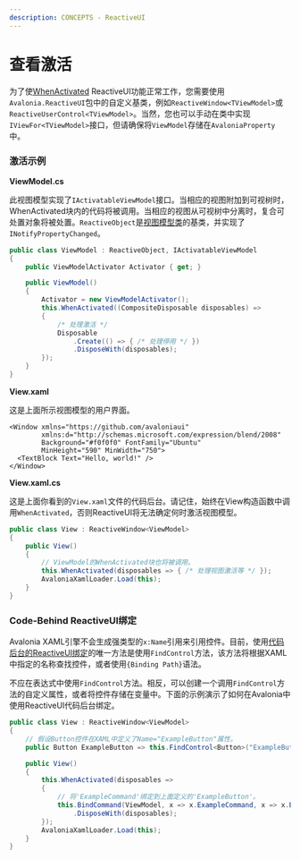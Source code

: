 ```yaml
---
description: CONCEPTS - ReactiveUI
---
```


# 查看激活

为了使[WhenActivated](https://reactiveui.net/docs/handbook/when-activated/) ReactiveUI功能正常工作，您需要使用`Avalonia.ReactiveUI`包中的自定义基类，例如`ReactiveWindow<TViewModel>`或`ReactiveUserControl<TViewModel>`。当然，您也可以手动在类中实现`IViewFor<TViewModel>`接口，但请确保将`ViewModel`存储在`AvaloniaProperty`中。

### 激活示例

**ViewModel.cs**

此视图模型实现了`IActivatableViewModel`接口。当相应的视图附加到可视树时，WhenActivated块内的代码将被调用。当相应的视图从可视树中分离时，复合可处置对象将被处置。`ReactiveObject`是[视图模型类](https://reactiveui.net/docs/handbook/view-models/)的基类，并实现了`INotifyPropertyChanged`。

```csharp
public class ViewModel : ReactiveObject, IActivatableViewModel
{
    public ViewModelActivator Activator { get; }

    public ViewModel()
    {
        Activator = new ViewModelActivator();
        this.WhenActivated((CompositeDisposable disposables) =>
        {
            /* 处理激活 */
            Disposable
                .Create(() => { /* 处理停用 */ })
                .DisposeWith(disposables);
        });
    }
}
```

**View.xaml**

这是上面所示视图模型的用户界面。

```markup
<Window xmlns="https://github.com/avaloniaui"
        xmlns:d="http://schemas.microsoft.com/expression/blend/2008"
        Background="#f0f0f0" FontFamily="Ubuntu"
        MinHeight="590" MinWidth="750">
  <TextBlock Text="Hello, world!" />
</Window>
```

**View.xaml.cs**

这是上面你看到的`View.xaml`文件的代码后台。请记住，始终在View构造函数中调用`WhenActivated`，否则ReactiveUI将无法确定何时激活视图模型。

```csharp
public class View : ReactiveWindow<ViewModel>
{
    public View()
    {
        // ViewModel的WhenActivated块也将被调用。
        this.WhenActivated(disposables => { /* 处理视图激活等 */ });
        AvaloniaXamlLoader.Load(this);
    }
}
```

### Code-Behind ReactiveUI绑定

Avalonia XAML引擎不会生成强类型的`x:Name`引用来引用控件。目前，使用[代码后台的ReactiveUI绑定](https://reactiveui.net/docs/handbook/data-binding/)的唯一方法是使用`FindControl`方法，该方法将根据XAML中指定的名称查找控件，或者使用`{Binding Path}`语法。

不应在表达式中使用`FindControl`方法。相反，可以创建一个调用`FindControl`方法的自定义属性，或者将控件存储在变量中。下面的示例演示了如何在Avalonia中使用ReactiveUI代码后台绑定。

```csharp
public class View : ReactiveWindow<ViewModel>
{
    // 假设Button控件在XAML中定义了Name="ExampleButton"属性。
    public Button ExampleButton => this.FindControl<Button>("ExampleButton");

    public View()
    {
        this.WhenActivated(disposables => 
        {
            // 将'ExampleCommand'绑定到上面定义的'ExampleButton'。
            this.BindCommand(ViewModel, x => x.ExampleCommand, x => x.ExampleButton)
                .DisposeWith(disposables);
        });
        AvaloniaXamlLoader.Load(this);
    }
}
```